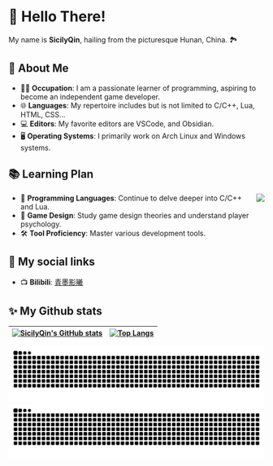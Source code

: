 # 👋 Hello There!

My name is **SicilyQin**, hailing from the picturesque Hunan, China. 🏞️

## 🥳 About Me

- 👨‍💻 **Occupation**: I am a passionate learner of programming, aspiring to become an independent game developer.
- 🌐 **Languages**: My repertoire includes but is not limited to C/C++, Lua, HTML, CSS...
- 💻 **Editors**: My favorite editors are VSCode, and Obsidian.
- 🖥️ **Operating Systems**: I primarily work on Arch Linux and Windows systems.

## 📚 Learning Plan

<img align="right" src="https://count.getloli.com/get/@:xiaoCRQ?theme=rule34">

- 📖 **Programming Languages**: Continue to delve deeper into C/C++ and Lua.
- 🎨 **Game Design**: Study game design theories and understand player psychology.
- 🛠️ **Tool Proficiency**: Master various development tools.
  
## 🔗 My social links

- 📺️ **Bilibili**: [青墨影曦](https://space.bilibili.com/430824400?spm_id_from=333.1007.0.0)
## ✨ My Github stats

| [![SicilyQin's GitHub stats](https://github-readme-stats.vercel.app/api?username=SicilyQin&show_icons=true&count_private=true)](https://github.com/SicilyQin)| [![Top Langs](https://github-readme-stats.vercel.app/api/top-langs/?username=SicilyQin&layout=compact)](https://github.com/SicilyQin) |
| ---------------------------------------------------------------------------------- | --------------------------------------------------------------------------------------------------------------------------------------------------------- |

![github contribution grid snake animation](https://raw.githubusercontent.com/shahradelahi/shahradelahi/output/github-contribution-grid-snake-dark.svg#gh-dark-mode-only)
![github contribution grid snake animation](https://raw.githubusercontent.com/shahradelahi/shahradelahi/output/github-contribution-grid-snake.svg#gh-light-mode-only)
